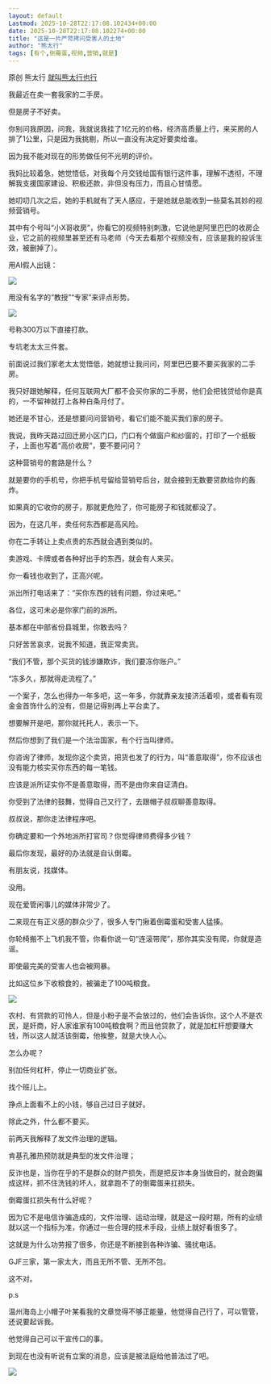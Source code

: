 ```yaml
---
layout: default
Lastmod: 2025-10-28T22:17:08.102434+00:00
date: 2025-10-28T22:17:08.102274+00:00
title: "这是一片严苛拷问受害人的土地"
author: "熊太行"
tags: [有个,倒霉蛋,视频,营销,就是]
---
```


原创 熊太行 [就叫熊太行也行](javascript:void(0);)

我最近在卖一套我家的二手房。

但是房子不好卖。

你别问我原因，问我，我就说我挂了1亿元的价格，经济高质量上行，来买房的人排了1公里，只是因为我挑剔，所以一直没有决定好要卖给谁。

因为我不能对现在的形势做任何不光明的评价。

我妈比较着急，她觉悟低，对我每个月交钱给国有银行这件事，理解不透彻，不理解我支援国家建设、积极还款，非但没有压力，而且心甘情愿。

她叨叨几次之后，她的手机就有了天人感应，于是她就总能收到一些莫名其妙的视频营销号。

其中有个号叫“小X哥收房”，你看它的视频特别刺激，它说他是阿里巴巴的收房企业，它之前的视频里甚至还有马老师（今天去看那个视频没有，应该是我的投诉生效，被删掉了）。

用AI假人出镜：

![](https://images.weserv.nl/?url=https%3A//mmbiz.qpic.cn/mmbiz_jpg/EOONRlAx1VUWaJOn0lfuMppLq3UxS6tQfh84vQHXhxQUPsHjRuHueEhR1gtOkqucia6Q2f660liaLtib0EFOlibYBw/640%3Fwx_fmt%3Djpeg%26from%3Dappmsg)

用没有名字的“教授”“专家”来评点形势。

![](https://images.weserv.nl/?url=https%3A//mmbiz.qpic.cn/mmbiz_jpg/EOONRlAx1VUWaJOn0lfuMppLq3UxS6tQzvAgqdZRkTmribY2llTRxicUOQ9JTXQxLnicG1D5VgbVADMmuribSSNZtw/640%3Fwx_fmt%3Djpeg%26from%3Dappmsg)

号称300万以下直接打款。

专坑老太太三件套。

前面说过我们家老太太觉悟低，她就想让我问问，阿里巴巴要不要买我家的二手房。

我只好跟她解释，任何互联网大厂都不会买你家的二手房，他们会把钱贷给你是真的，一不留神就打上各种白条月付了。

她还是不甘心，还是想要问问营销号，看它们能不能买我们家的房子。

我说，我昨天路过回迁房小区门口，门口有个做窗户和纱窗的，打印了一个纸板子，上面也写着“高价收房”，要不要问问？

这种营销号的套路是什么？

就是要你的手机号，你把手机号留给营销号后台，就会接到无数要贷款给你的轰炸。

如果真的它收你的房子，那就更危险了，你可能房子和钱就都没了。

因为，在这几年，卖任何东西都是高风险。

你在二手转让上卖点贵的东西就会遇到类似的。

卖游戏、卡牌或者各种好出手的东西，就会有人来买。

你一看钱也收到了，正高兴呢。

派出所打电话来了：“买你东西的钱有问题，你过来吧。”

各位，这可未必是你家门前的派所。

基本都在中部省份县城里，你敢去吗？

只好苦苦哀求，说我不知道，我正常卖货。

“我们不管，那个买货的钱涉嫌欺诈，我们要冻你账户。”

“冻多久，那就得走流程了。”

一个案子，怎么也得办一年多吧，这一年多，你就靠亲友接济活着呗，或者看有现金金首饰什么的没有，但是记得别再上平台卖了。

想要解开是吧，那你就托托人，表示一下。

然后你想到了我们是一个法治国家，有个行当叫律师。

你咨询了律师，发现你这个卖货，把货也发了的行为，叫“善意取得”，你不应该也没有能力核实买你东西的每一笔钱。

应该是派所证实你不是善意取得，而不是由你来自证清白。

你受到了法律的鼓舞，觉得自己又行了，去跟帽子叔叔聊善意取得。

叔叔说，那你走法律程序吧。

你确定要和一个外地派所打官司？你觉得律师费得多少钱？

最后你发现，最好的办法就是自认倒霉。

有朋友说，找媒体。

没用。

现在爱管闲事儿的媒体非常少了。

二来现在有正义感的群众少了，很多人专门揪着倒霉蛋和受害人猛揍。

你轮椅搬不上飞机我不管，你看你说一句“连滚带爬”，那你其实没有爬，你就是造谣。

即使最完美的受害人也会被网暴。

比如这位乡下收粮食的，被骗走了100吨粮食。

![](https://images.weserv.nl/?url=https%3A//mmbiz.qpic.cn/mmbiz_jpg/EOONRlAx1VUWaJOn0lfuMppLq3UxS6tQqTE3zu23YUl8LIvHXm44gGfomrHF2Yf6hzAib45sqFsvvazXIGfLcVg/640%3Fwx_fmt%3Djpeg)

农村、有贷款的可怜人，但是小粉子是不会放过的，他们会告诉你，这个人不是农民，是奸商，好人家谁家有100吨粮食啊？而且他贷款了，就是加杠杆想要赚大钱，所以这人就活该倒霉，他挨整，就是大快人心。

怎么办呢？

别加任何杠杆，停止一切商业扩张。

找个班儿上。

挣点上面看不上的小钱，够自己过日子就好。

除此之外，什么都不要买。

前两天我解释了发文件治理的逻辑。

肯基孔雅热预防就是典型的发文件治理；

反诈也是，当你在乎的不是群众的财产损失，而是把反诈本身当做目的，就会跑偏成这样，抓不住洗钱的坏人，就拿跑不了的倒霉蛋来扛损失。

倒霉蛋扛损失有什么好呢？

因为它不是电信诈骗造成的，文件治理、运动治理，就是这一段时期，所有的业绩就以这一个指标为准，你通过一些合理的技术手段，业绩上就好看很多了。

这就是为什么功劳报了很多，你还是不断接到各种诈骗、骚扰电话。

GJF三家，第一家太大，而且无所不管、无所不包。

这不对。

p.s

温州海岛上小帽子叶某看我的文章觉得不够正能量，他觉得自己行了，可以管管，还说要起诉我。

他觉得自己可以干宣传口的事。

到现在也没有听说有立案的消息，应该是被法庭给他普法过了吧。

![](https://images.weserv.nl/?url=https%3A//mmbiz.qpic.cn/mmbiz_png/EOONRlAx1VUWaJOn0lfuMppLq3UxS6tQHIj5ibKZzzn7SuVHk2lzNSHB9icGXkibpS9QCenQeja7HxlzZsPrInChQ/640%3Fwx_fmt%3Dpng%26from%3Dappmsg)

